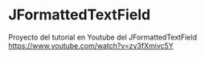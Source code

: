 # JFormattedTextField
Proyecto del tutorial en Youtube del JFormattedTextField
https://www.youtube.com/watch?v=zy3fXmivc5Y
